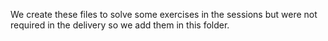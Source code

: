 We create these files to solve some exercises in the sessions but were not required in the delivery so we add them in this folder. 

